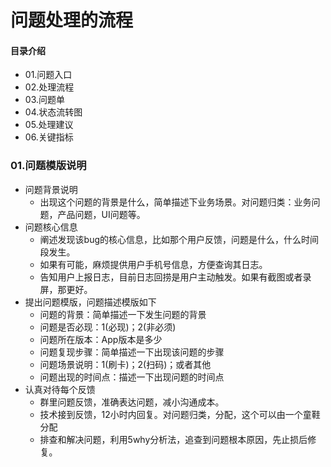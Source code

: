 # 问题处理的流程
#### 目录介绍
- 01.问题入口
- 02.处理流程
- 03.问题单
- 04.状态流转图
- 05.处理建议
- 06.关键指标



### 01.问题模版说明
- 问题背景说明
    - 出现这个问题的背景是什么，简单描述下业务场景。对问题归类：业务问题，产品问题，UI问题等。
- 问题核心信息
    - 阐述发现该bug的核心信息，比如那个用户反馈，问题是什么，什么时间段发生。
    - 如果有可能，麻烦提供用户手机号信息，方便查询其日志。
    - 告知用户上报日志，目前日志回捞是用户主动触发。如果有截图或者录屏，那更好。
- 提出问题模版，问题描述模版如下
    - 问题的背景：简单描述一下发生问题的背景
    - 问题是否必现：1(必现)；2(非必须)
    - 问题所在版本：App版本是多少
    - 问题复现步骤：简单描述一下出现该问题的步骤
    - 问题场景说明：1(刷卡)；2(扫码)；或者其他
    - 问题出现的时间点：描述一下出现问题的时间点
- 认真对待每个反馈
    - 群里问题反馈，准确表达问题，减小沟通成本。
    - 技术接到反馈，12小时内回复。对问题归类，分配，这个可以由一个童鞋分配
    - 排查和解决问题，利用5why分析法，追查到问题根本原因，先止损后修复。



